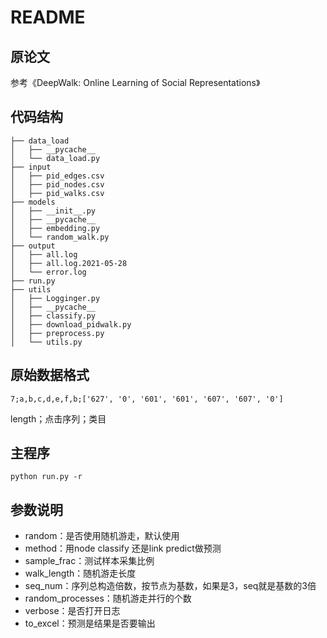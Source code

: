 # README

## 原论文

参考《DeepWalk: Online Learning of Social Representations》

## 代码结构

```
├── data_load
│   ├── __pycache__
│   └── data_load.py
├── input
│   ├── pid_edges.csv
│   ├── pid_nodes.csv
│   ├── pid_walks.csv
├── models
│   ├── __init__.py
│   ├── __pycache__
│   ├── embedding.py
│   └── random_walk.py
├── output
│   ├── all.log
│   ├── all.log.2021-05-28
│   └── error.log
├── run.py
├── utils
│   ├── Logginger.py
│   ├── __pycache__
│   ├── classify.py
│   ├── download_pidwalk.py
│   ├── preprocess.py
│   └── utils.py
```

## 原始数据格式

```
7;a,b,c,d,e,f,b;['627', '0', '601', '601', '607', '607', '0']
```

length；点击序列；类目

## 主程序

```
python run.py -r 
```

## 参数说明

- random：是否使用随机游走，默认使用
- method：用node classify 还是link predict做预测
- sample_frac：测试样本采集比例
- walk_length：随机游走长度
- seq_num：序列总构造倍数，按节点为基数，如果是3，seq就是基数的3倍
- random_processes：随机游走并行的个数
- verbose：是否打开日志
- to_excel：预测是结果是否要输出